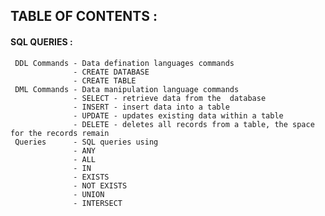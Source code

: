 ## TABLE OF CONTENTS :

#### SQL QUERIES :
     DDL Commands - Data defination languages commands
                  - CREATE DATABASE
                  - CREATE TABLE
     DML Commands - Data manipulation language commands
                  -	SELECT - retrieve data from the  database
                  -	INSERT - insert data into a table
                  -	UPDATE - updates existing data within a table
                  -	DELETE - deletes all records from a table, the space for the records remain
     Queries      - SQL queries using      
                  - ANY
                  - ALL
                  - IN
                  - EXISTS
                  - NOT EXISTS
                  - UNION
                  - INTERSECT
